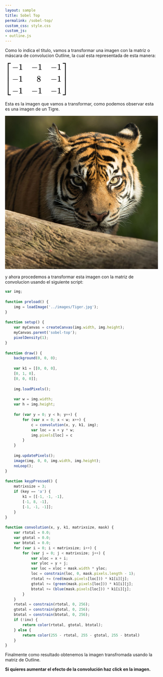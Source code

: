 ```yaml
---
layout: sample
title: Sobel Top
permalink: /sobel-top/
custom_css: style.css
custom_js:
- outline.js
---
```

Como lo indica el titulo, vamos a transformar una imagen con la matríz o máscara de convolucion Outline, la cual esta representada de esta manera:

<img src="../images/Outline-matrix.svg" alt="Outline Matrix" class="center-matrix">

Esta es la imagen que vamos a transformar, como podemos observar esta es una imagen de un Tigre.

<img src="../images/Tiger.jpg" alt="Tiger" class="center-image">

y ahora procedemos a transformar esta imagen con la matriz de convolucion usando el siguiente script:

```js
var img;

function preload() {
    img = loadImage('../images/Tiger.jpg');
}

function setup() {
    var myCanvas = createCanvas(img.width, img.height);
    myCanvas.parent('sobel-top');
    pixelDensity(1);
}

function draw() {
    background(0, 0, 0);

    var k1 = [[0, 0, 0],
    [0, 1, 0],
    [0, 0, 0]];

    img.loadPixels();

    var w = img.width;
    var h = img.height;

    for (var y = 0; y < h; y++) {
        for (var x = 0; x < w; x++) {
            c = convolution(x, y, k1, img);
            var loc = x + y * w;
            img.pixels[loc] = c
        }
    }

    img.updatePixels();
    image(img, 0, 0, img.width, img.height);
    noLoop();
}

function keypPressed() {
    matrixsize = 3;
    if (key == 'a') {
        k1 = [[-1, -1, -1],
        [-1, 8, -1],
        [-1, -1, -1]];
    }
}

function convolution(x, y, k1, matrixsize, mask) {
    var rtotal = 0.0;
    var gtotal = 0.0;
    var btotal = 0.0;
    for (var i = 0; i < matrixsize; i++) {
        for (var j = 0; j < matrixsize; j++) {
            var xloc = x + i;
            var yloc = y + j;
            var loc = xloc + mask.width * yloc;
            loc = constrain(loc, 0, mask.pixels.length - 1);
            rtotal += (red(mask.pixels[loc])) * k1[i][j];
            gtotal += (green(mask.pixels[loc])) * k1[i][j];
            btotal += (blue(mask.pixels[loc])) * k1[i][j];
        }
    }
    rtotal = constrain(rtotal, 0, 256);
    gtotal = constrain(gtotal, 0, 256);
    btotal = constrain(btotal, 0, 256);
    if (!inv) {
        return color(rtotal, gtotal, btotal);
    } else {
        return color(255 - rtotal, 255 - gtotal, 255 - btotal)
    }
}
```
Finalmente como resultado obtenemos la imagen transfromada usando la matriz de Outline.

<div class="center-text">

<b>Si quieres aumentar el efecto de la convolución haz click en la imagen.</b> 

</div>

<div class="sketch-matrix" id='outline'></div>